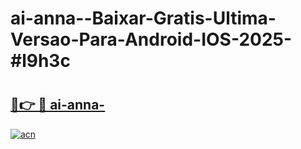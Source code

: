 # ai-anna--Baixar-Gratis-Ultima-Versao-Para-Android-IOS-2025-#l9h3c

# <h2><a href="https://ainizakaria.my?title=ai-anna-&ref=24M">🔗👉 🔴 ai-anna-</a></h2>

[![acn](https://github.com/user-attachments/assets/0f9c940e-d8b0-45ae-aac7-cd30a18b3e1c)](https://ainizakaria.my?title=ai-anna-&ref=24M)

